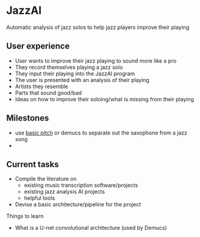 # JazzAI
Automatic analysis of jazz solos to help jazz players improve their playing

## User experience
- User wants to improve their jazz playing to sound more like a pro
- They record themselves playing a jazz solo 
- They input their playing into the JazzAI program
- The user is presented with an analysis of their playing
-   Artists they resemble
-   Parts that sound good/bad
-   Ideas on how to improve their soloing/what is missing from their playing

## Milestones
- use [basic pitch](https://huggingface.co/spotify/basic-pitch) or demucs to separate out the saxophone from a jazz song
- 

## Current tasks
- Compile the literature on
  - existing music transcription software/projects
  - existing jazz analysis AI projects
  - helpful tools
- Devise a basic architecture/pipeline for the project


Things to learn
- What is a U-net convolutional architecture (used by Demucs)
